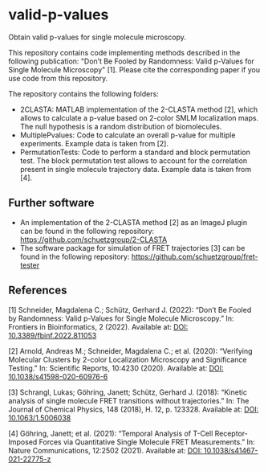 # valid-p-values
Obtain valid p-values for single molecule microscopy.

This repository contains code implementing methods described in the following publication:
"Don’t Be Fooled by Randomness: Valid p-Values for Single Molecule Microscopy" [1]. Please cite the corresponding paper if you use code from this repository.

The repository contains the following folders:
- 2CLASTA: MATLAB implementation of the 2-CLASTA method [2], which allows to calculate a p-value based on 2-color SMLM localization maps. The null hypothesis is a random distribution of biomolecules.
- MultiplePvalues: Code to calculate an overall p-value for multiple experiments. Example data is taken from [2].
- PermutationTests: Code to perform a standard and block permutation test. The block permutation test allows to account for the correlation present in single molecule trajectory data. Example data is taken from [4].


Further software
----------------
- An implementation of the 2-CLASTA method [2] as an ImageJ plugin can be found in the following repository: https://github.com/schuetzgroup/2-CLASTA
- The software package for simulation of FRET trajectories [3] can be found in the following repository: https://github.com/schuetzgroup/fret-tester


References
----------
<a name="Schneider2022"></a>[1] Schneider, Magdalena C.; Schütz, Gerhard J. (2022):
  “Don’t Be Fooled by Randomness: Valid p-Values for Single Molecule Microscopy.”
  In: Frontiers in Bioinformatics, 2 (2022).
  Available at: [DOI: 10.3389/fbinf.2022.811053](https://doi.org/10.3389/fbinf.2022.811053)
  
<a name="Arnold2020"></a>[2] Arnold, Andreas M.; Schneider, Magdalena C.; et al. (2020):
  “Verifying Molecular Clusters by 2-color Localization Microscopy and Significance Testing.”
  In: Scientific Reports, 10:4230 (2020).
  Available at: [DOI: 10.1038/s41598-020-60976-6](https://doi.org/10.1038/s41598-020-60976-6)

<a name="Schrangl2018"></a>[3] Schrangl, Lukas; Göhring, Janett; Schütz, Gerhard J. (2018):
  “Kinetic analysis of single molecule FRET transitions without trajectories.”
  In: The Journal of Chemical Physics, 148 (2018), H. 12, p. 123328.
  Available at: [DOI: 10.1063/1.5006038](https://doi.org/10.1063/1.5006038)

<a name="Goehring2021"></a>[4] Göhring, Janett; et al. (2021):
  “Temporal Analysis of T-Cell Receptor-Imposed Forces via Quantitative Single Molecule FRET Measurements.”
  In: Nature Communications, 12:2502 (2021).
  Available at: [DOI: 10.1038/s41467-021-22775-z](https://doi.org/10.1038/s41467-021-22775-z)
